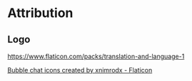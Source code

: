 # Attribution

## Logo

https://www.flaticon.com/packs/translation-and-language-1

<a href="https://www.flaticon.com/free-icons/bubble-chat" title="bubble chat icons">Bubble chat icons created by xnimrodx - Flaticon</a>